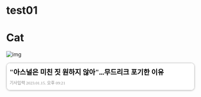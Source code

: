 # test01

<h1>Cat</h1>

![img](https://i.natgeofe.com/n/548467d8-c5f1-4551-9f58-6817a8d2c45e/NationalGeographic_2572187_square.jpg?w=204&h=204)


 
  <figure contenteditable="false" data-ke-align="alignCenter" style="width:100%; max-width: 600px; margin: 0 auto; font-family: Apple SD Gothic Neo;">
    <div style="border-radius: 10px; font-size:1em; overflow:hidden; border:solid 1px #C4C4C4; box-shadow: 0 1px 4px 0 rgb(0 0 0 / 20%); display: flex; flex-direction: column;">
      <a href="https://sports.news.naver.com/news?oid=117&aid=0003688168" target="_blank" rel="noopener" style="text-decoration: none; width: 100%;">  
        <div style="background-color: #fff; display: flex; flex-direction: column; gap: 8px; padding: 10px 8px 8px; color:black;">
          <div style="width: 100%; display: flex; flex-direction: column; align-items: start; gap: 8px;">
            <div style="font-size: 1.3em; color:black;">
              <b>"아스널은 미친 짓 원하지 않아"...무드리크 포기한 이유</b>
            </div>
            <div style="color:#8a8a8a; font-size: 0.8em; padding-bottom: 4px;">
              기사입력 2023.01.15. 오후 09:21
            </div>
          </div>
          <div style="display: none; padding: 0 4px; border-left: 2px solid black; color:black;">
            
          </div>
          <div class="addit-img" style="display: flex;">
            <img style="width: 100%; height: 100%; object-fit: cover;" src=https://imgnews.pstatic.net/image/117/2023/01/15/202301152114531384_1_20230115212102559.jpg?type=w647 />
          </div>
          <div class="addit-snippet" style="display: flex;">
            [마이데일리 = 최병진 기자] 아스널이 미하일로 무드리크(22, 샤흐타르) 영입을 포기한 이유가 전해졌다.<br><br>아스널은 2022-23시즌 잉글랜드 프리미어리그(EPL) 선두를 달리고 있다. 2위 맨시티와 치열한 순위 경쟁을 펼치는 가운데 가브리엘 제주스의 부상으로 겨울 이적시장에서 공격수 보강을 추진했다. 아스날은 측면에서 활용할 수 있는 무드리크를 1순위로 점찍었다.<br><br>무드리크는 우크라이나 출신으로 2선 전 지역을 소화할 수 있는 공격 자원이다. 빠른 발을 바탕으로 한 드리블 능력이 최대 강점이다. 주발인 오른발뿐 아니라 왼발도 잘 사용한다. 아스널은 무드리크 영입으로 부카요 사카, 가브리엘 마르티넬리의 부담을 덜어주려 했다.
          </div>
        </div>
      </a>
      <a href="http://www.mydaily.co.kr/" target="_blank" rel="noopener" style="text-decoration: none; color:white;">
      <div style="height: 42px; display: flex; justify-content: space-between; align-items: center; background-color: #3763c9; padding: 0 8px;">
        <div>
            <b>마이데일리</b>
        </div>
        <div style="color:white; font-size: 0.9em;">
          
        </div>
      </div> 
      </a> 
    </div>
    <div style="display: flex; justify-content: end; align-items: center; font-size:1em; font-weight: bold; gap: 4px;">
      <a href="https://t.ly/addit-news" target="_blank" rel="noopener" style="text-decoration: none; color:#172D40;">
        made by
        <img src="https://i.ibb.co/3kXVGzF/Group-33.png" alt="addit-logo" style="height:1em; width:auto; margin: 0;" />
        </div>
      </a>
    </div> 
  </figure>
